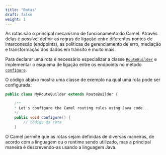 ```yaml
---
title: "Rotas"
draft: false
weight: 1
---
```


As rotas são o principal mecanismo de funcionamento do Camel. Através delas é possível definir as regras de ligação entre diferentes pontos de interconexão (endpoints), as políticas de gerenciamento de erro, mediação e transformação dos dados em trânsito e muito mais.

Para declarar uma rota é necessário especializar a classe [`RouteBuilder`](https://www.javadoc.io/static/org.apache.camel/camel-core-model/3.18.2/org/apache/camel/builder/RouteBuilder.html) e implementar o esquema de ligação entre os endpoints no método [`configure`](https://www.javadoc.io/static/org.apache.camel/camel-core-model/3.18.2/org/apache/camel/builder/RouteBuilder.html#configure--).

O código abaixo mostra uma classe de exemplo na qual uma rota pode ser configurada:

```java
public class MyRouteBuilder extends RouteBuilder {

	/**
	* Let's configure the Camel routing rules using Java code...
	*/
	public void configure() {
		// código da rota
	}
```

O Camel permite que as rotas sejam definidas de diversas maneiras, de acordo com a linguagem ou o runtime sendo utilizado, mas a principal maneira é descrevendo-as usando a linguagem Java.